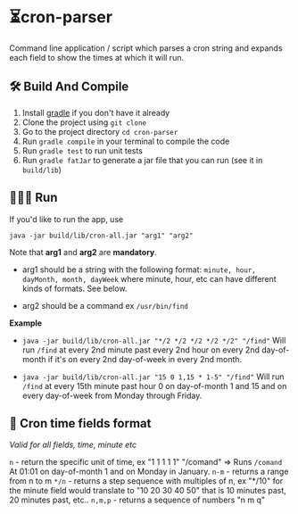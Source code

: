 # ⏳cron-parser

Command line application / script which parses a cron string and expands each field to show the times at which it will run.

## 🛠 Build And Compile

1. Install [gradle](https://gradle.org/) if you don't have it already
2. Clone the project using `git clone`
3. Go to the project directory `cd cron-parser`
4. Run `gradle compile` in your terminal to compile the code
5. Run `gradle test` to run unit tests
6. Run `gradle fatJar` to generate a jar file that you can run (see it in `build/lib`)

## 🏃🏼‍♂️ Run

If you'd like to run the app, use

`java -jar build/lib/cron-all.jar "arg1" "arg2"`

Note that **arg1** and **arg2** are **mandatory**.

- arg1 should be a string with the following format: `minute, hour, dayMonth, month, dayWeek` where minute, hour, etc can have different kinds of formats. See below.

- arg2 should be a command ex `/usr/bin/find`

**Example**

- `java -jar build/lib/cron-all.jar "*/2 */2 */2 */2 */2" "/find"`
  Will run `/find` at every 2nd minute past every 2nd hour on every 2nd day-of-month if it's on every 2nd day-of-week in every 2nd month.

- `java -jar build/lib/cron-all.jar "15 0 1,15 * 1-5" "/find"`
  Will run `/find` at every 15th minute past hour 0 on day-of-month 1 and 15 and on every day-of-week from Monday through Friday.

## 📕 Cron time fields format

_Valid for all fields, time, minute etc_

`n` - return the specific unit of time, ex "1 1 1 1 1" "/comand" => Runs `/comand` At 01:01 on day-of-month 1 and on Monday in January.
`n-m` - returns a range from n to m
`*/n` - returns a step sequence with multiples of n, ex "\*/10" for the minute field would translate to "10 20 30 40 50" that is 10 minutes past, 20 minutes past, etc..
`n,m,p` - returns a sequence of numbers "n m q"
